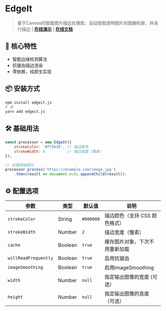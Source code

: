 # EdgeIt

> 基于Canvas的智能图片描边处理库，自动提取透明图片的图像轮廓，并进行描边 | **[在线演示](https://diyjs.nicen.cn/edgeit)** | **[在线文档](https://diyjs.nicen.cn/edgeit/edgeit.html)**

## 🚀 核心特性

- 智能边缘检测算法
- 抗锯齿描边渲染
- 零依赖，纯原生实现

## 📦 安装方式

```bash
npm install edgeit.js
# 或
yarn add edgeit.js
```

## 🛠 基础用法

```javascript
const processor = new EdgeIt({
    strokeColor: '#ff3b30', // 描边颜色
    strokeWidth: 4          // 描边宽度（像素）
});

// 处理网络图片
processor.process('https://example.com/image.jpg')
    .then(result => document.body.appendChild(result));

```

## ⚙️ 配置选项

| 参数                   | 类型      | 默认值       | 说明                |
|----------------------|---------|-----------|-------------------|
| `strokeColor`        | String  | `#000000` | 描边颜色（支持 CSS 颜色格式） |
| `strokeWidth`        | Number  | `2`       | 描边宽度（像素）          |
| `cache`              | Boolean | `true`    | 缓存图片对象，下次不用重新加载   |
| `willReadFrequently` | Boolean | `true`    | 启用抗锯齿             |
| `imageSmoothing`     | Boolean | `true`    | 启用imageSmoothing  |
| `width`              | Number  | `null`    | 指定输出图像的宽度 (可选）    |
| `height`             | Number  | `null`    | 指定输出图像的高度（可选）     |
